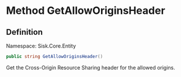 # Method GetAllowOriginsHeader

## Definition
Namespace: Sisk.Core.Entity

```csharp
public string GetAllowOriginsHeader()
```

Get the Cross-Origin Resource Sharing header for the allowed origins.

